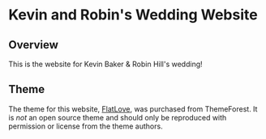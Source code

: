 # Kevin and Robin's Wedding Website

## Overview

This is the website for Kevin Baker &amp; Robin Hill's wedding!

## Theme

The theme for this website, [FlatLove](http://themeforest.net/item/flatlove-flat-one-page-wedding-html5-template/11465624), was purchased from ThemeForest. It is _not_ an open source theme and should only be reproduced with permission or license from the theme authors.

